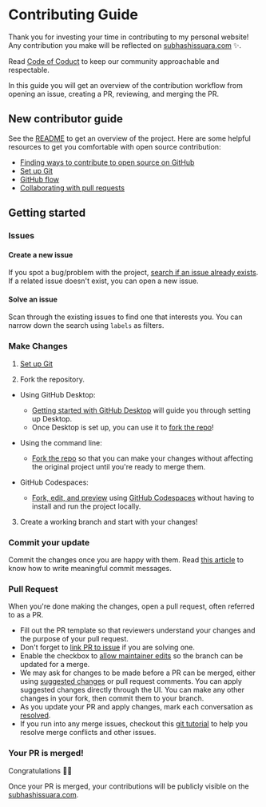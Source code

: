 # Contributing Guide

Thank you for investing your time in contributing to my personal website! Any contribution you make will be reflected on [subhashissuara.com](https://www.subhashissuara.com) :sparkles:.

Read [Code of Coduct](./CODE_OF_CONDUCT.md) to keep our community approachable and respectable.

In this guide you will get an overview of the contribution workflow from opening an issue, creating a PR, reviewing, and merging the PR.

## New contributor guide

See the [README](README.md) to get an overview of the project. Here are some helpful resources to get you comfortable with open source contribution:

- [Finding ways to contribute to open source on GitHub](https://docs.github.com/en/get-started/exploring-projects-on-github/finding-ways-to-contribute-to-open-source-on-github)
- [Set up Git](https://docs.github.com/en/get-started/quickstart/set-up-git)
- [GitHub flow](https://docs.github.com/en/get-started/quickstart/github-flow)
- [Collaborating with pull requests](https://docs.github.com/en/github/collaborating-with-pull-requests)

## Getting started

### Issues

#### Create a new issue

If you spot a bug/problem with the project, [search if an issue already exists](https://docs.github.com/en/github/searching-for-information-on-github/searching-on-github/searching-issues-and-pull-requests#search-by-the-title-body-or-comments). If a related issue doesn't exist, you can open a new issue.

#### Solve an issue

Scan through the existing issues to find one that interests you. You can narrow down the search using `labels` as filters.

### Make Changes

1. [Set up Git](https://docs.github.com/en/get-started/quickstart/set-up-git)

2. Fork the repository.

- Using GitHub Desktop:

  - [Getting started with GitHub Desktop](https://docs.github.com/en/desktop/installing-and-configuring-github-desktop/getting-started-with-github-desktop) will guide you through setting up Desktop.
  - Once Desktop is set up, you can use it to [fork the repo](https://docs.github.com/en/desktop/contributing-and-collaborating-using-github-desktop/cloning-and-forking-repositories-from-github-desktop)!

- Using the command line:

  - [Fork the repo](https://docs.github.com/en/github/getting-started-with-github/fork-a-repo#fork-an-example-repository) so that you can make your changes without affecting the original project until you're ready to merge them.

- GitHub Codespaces:
  - [Fork, edit, and preview](https://docs.github.com/en/free-pro-team@latest/github/developing-online-with-codespaces/creating-a-codespace) using [GitHub Codespaces](https://github.com/features/codespaces) without having to install and run the project locally.

3. Create a working branch and start with your changes!

### Commit your update

Commit the changes once you are happy with them. Read [this article](https://reflectoring.io/meaningful-commit-messages) to know how to write meaningful commit messages.

### Pull Request

When you're done making the changes, open a pull request, often referred to as a PR.

- Fill out the PR template so that reviewers understand your changes and the purpose of your pull request.
- Don't forget to [link PR to issue](https://docs.github.com/en/issues/tracking-your-work-with-issues/linking-a-pull-request-to-an-issue) if you are solving one.
- Enable the checkbox to [allow maintainer edits](https://docs.github.com/en/github/collaborating-with-issues-and-pull-requests/allowing-changes-to-a-pull-request-branch-created-from-a-fork) so the branch can be updated for a merge.
- We may ask for changes to be made before a PR can be merged, either using [suggested changes](https://docs.github.com/en/github/collaborating-with-issues-and-pull-requests/incorporating-feedback-in-your-pull-request) or pull request comments. You can apply suggested changes directly through the UI. You can make any other changes in your fork, then commit them to your branch.
- As you update your PR and apply changes, mark each conversation as [resolved](https://docs.github.com/en/github/collaborating-with-issues-and-pull-requests/commenting-on-a-pull-request#resolving-conversations).
- If you run into any merge issues, checkout this [git tutorial](https://lab.github.com/githubtraining/managing-merge-conflicts) to help you resolve merge conflicts and other issues.

### Your PR is merged!

Congratulations :tada::tada:

Once your PR is merged, your contributions will be publicly visible on the [subhashissuara.com](https://www.subhashissuara.com).
